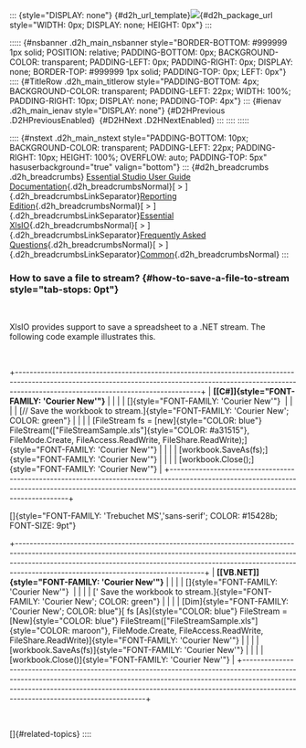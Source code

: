 ::: {style="DISPLAY: none"}
[](ms-xhelp:///?Id=d2h_url_template){#d2h_url_template}![](!package_url!){#d2h_package_url style="WIDTH: 0px; DISPLAY: none; HEIGHT: 0px"}
:::

::::: {#nsbanner .d2h_main_nsbanner style="BORDER-BOTTOM: #999999 1px solid; POSITION: relative; PADDING-BOTTOM: 0px; BACKGROUND-COLOR: transparent; PADDING-LEFT: 0px; PADDING-RIGHT: 0px; DISPLAY: none; BORDER-TOP: #999999 1px solid; PADDING-TOP: 0px; LEFT: 0px"}
:::: {#TitleRow .d2h_main_titlerow style="PADDING-BOTTOM: 4px; BACKGROUND-COLOR: transparent; PADDING-LEFT: 22px; WIDTH: 100%; PADDING-RIGHT: 10px; DISPLAY: none; PADDING-TOP: 4px"}
::: {#ienav .d2h_main_ienav style="DISPLAY: none"}
[](ms-xhelp:///?Id=6984f78b-98d7-4646-9955-4324dd236592){#D2HPrevious .D2HPreviousEnabled}  [](ms-xhelp:///?Id=0591a296-2d3e-407e-95bd-a4347aca6b20){#D2HNext .D2HNextEnabled}
:::
::::
:::::

:::: {#nstext .d2h_main_nstext style="PADDING-BOTTOM: 10px; BACKGROUND-COLOR: transparent; PADDING-LEFT: 22px; PADDING-RIGHT: 10px; HEIGHT: 100%; OVERFLOW: auto; PADDING-TOP: 5px" hasuserbackground="true" valign="bottom"}
::: {#d2h_breadcrumbs .d2h_breadcrumbs}
[Essential Studio User Guide Documentation](ms-xhelp:///?Id=12457748-09e3-4d74-a240-8e049cedf030){.d2h_breadcrumbsNormal}[ \> ]{.d2h_breadcrumbsLinkSeparator}[Reporting Edition](ms-xhelp:///?Id=027aa5b6-6676-4f93-ad23-c20e8c45792e){.d2h_breadcrumbsNormal}[ \> ]{.d2h_breadcrumbsLinkSeparator}[Essential XlsIO](ms-xhelp:///?Id=b01a1b50-1d7d-40c0-bc83-af67e57c9005){.d2h_breadcrumbsNormal}[ \> ]{.d2h_breadcrumbsLinkSeparator}[Frequently Asked Questions](ms-xhelp:///?Id=702d1cd4-b827-4e46-83f2-e25d649fc6e6){.d2h_breadcrumbsNormal}[ \> ]{.d2h_breadcrumbsLinkSeparator}[Common](ms-xhelp:///?Id=204d4885-27f7-4e80-a9ba-4b2afe542a91){.d2h_breadcrumbsNormal}
:::

### How to save a file to stream? {#how-to-save-a-file-to-stream style="tab-stops: 0pt"}

 

XlsIO provides support to save a spreadsheet to a .NET stream. The following code example illustrates this.

 

+--------------------------------------------------------------------------------------------------------------------------------------------------------------------------------------------------------------+
| **[\[C#\]]{style="FONT-FAMILY: 'Courier New'"}**                                                                                                                                                             |
|                                                                                                                                                                                                              |
| []{style="FONT-FAMILY: 'Courier New'"}                                                                                                                                                                       |
|                                                                                                                                                                                                              |
| [// Save the workbook to stream.]{style="FONT-FAMILY: 'Courier New'; COLOR: green"}                                                                                                                          |
|                                                                                                                                                                                                              |
| [FileStream fs = [new]{style="COLOR: blue"} FileStream([\"FileStreamSample.xls\"]{style="COLOR: #a31515"}, FileMode.Create, FileAccess.ReadWrite, FileShare.ReadWrite);]{style="FONT-FAMILY: 'Courier New'"} |
|                                                                                                                                                                                                              |
| [workbook.SaveAs(fs);]{style="FONT-FAMILY: 'Courier New'"}                                                                                                                                                   |
|                                                                                                                                                                                                              |
| [workbook.Close();]{style="FONT-FAMILY: 'Courier New'"}                                                                                                                                                      |
+--------------------------------------------------------------------------------------------------------------------------------------------------------------------------------------------------------------+

[]{style="FONT-FAMILY: 'Trebuchet MS','sans-serif'; COLOR: #15428b; FONT-SIZE: 9pt"} 

+---------------------------------------------------------------------------------------------------------------------------------------------------------------------------------------------------------------------------------------------------------------------------------------------+
| **[\[VB.NET\]]{style="FONT-FAMILY: 'Courier New'"}**                                                                                                                                                                                                                                        |
|                                                                                                                                                                                                                                                                                             |
| []{style="FONT-FAMILY: 'Courier New'"}                                                                                                                                                                                                                                                      |
|                                                                                                                                                                                                                                                                                             |
| [\' Save the workbook to stream.]{style="FONT-FAMILY: 'Courier New'; COLOR: green"}                                                                                                                                                                                                         |
|                                                                                                                                                                                                                                                                                             |
| [Dim]{style="FONT-FAMILY: 'Courier New'; COLOR: blue"}[ fs [As]{style="COLOR: blue"} FileStream = [New]{style="COLOR: blue"} FileStream([\"FileStreamSample.xls\"]{style="COLOR: maroon"}, FileMode.Create, FileAccess.ReadWrite, FileShare.ReadWrite)]{style="FONT-FAMILY: 'Courier New'"} |
|                                                                                                                                                                                                                                                                                             |
| [workbook.SaveAs(fs)]{style="FONT-FAMILY: 'Courier New'"}                                                                                                                                                                                                                                   |
|                                                                                                                                                                                                                                                                                             |
| [workbook.Close()]{style="FONT-FAMILY: 'Courier New'"}                                                                                                                                                                                                                                      |
+---------------------------------------------------------------------------------------------------------------------------------------------------------------------------------------------------------------------------------------------------------------------------------------------+

 

[]{#related-topics}
::::
